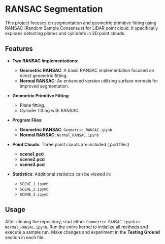 # RANSAC Segmentation

This project focuses on segmentation and geometric primitive fitting using RANSAC (Random Sample Consensus) for LiDAR point cloud. It specifically explores detecting planes and cylinders in 3D point clouds.

## Features

- **Two RANSAC Implementations**:
  - **Geometric RANSAC**: A basic RANSAC implementation focused on direct geometric fitting.
  - **Normal RANSAC**: An enhanced version utilizing surface normals for improved segmentation.
- **Geometric Primitive Fitting**:
  - Plane fitting.
  - Cylinder fitting with RANSAC.
- **Program Files**:
  - **Geometric RANSAC**: `Geometric_RANSAC.ipynb`
  - **Normal RANSAC**: `Normal_RANSAC.ipynb`
- **Point Clouds**:
   Three point clouds are included (.pcd files)
  - **scene1.pcd**
  - **scene2.pcd**
  - **scene3.pcd**
 
- **Statistics**:
  Additional statistics can be viewed in:
    - `SCENE_1.ipynb`
    - `SCENE_2.ipynb`
    - `SCENE_3.ipynb`

## Usage

After cloning the repository, start either `Geometric_RANSAC.ipynb` or `Normal_RANSAC.ipynb`. Run the entire kernel to initialize all methods and execute a sample run. Make changes and experiment in the **Testing Ground** section in each file.
